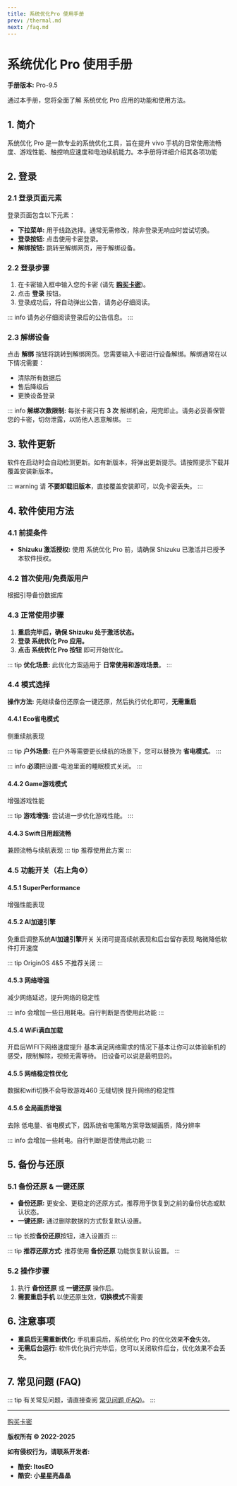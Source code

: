 ```yaml
---
title: 系统优化Pro 使用手册
prev: /thermal.md
next: /faq.md
---
```


# 系统优化 Pro 使用手册

**手册版本:** Pro-9.5

通过本手册，您将全面了解 系统优化 Pro 应用的功能和使用方法。

## 1. 简介

系统优化 Pro 是一款专业的系统优化工具，旨在提升 vivo 手机的日常使用流畅度、游戏性能、触控响应速度和电池续航能力。本手册将详细介绍其各项功能

## 2. 登录

### 2.1 登录页面元素

登录页面包含以下元素：

*   **下拉菜单:** 用于线路选择。通常无需修改，除非登录无响应时尝试切换。
*   **登录按钮:** 点击使用卡密登录。
*   **解绑按钮:** 跳转至解绑网页，用于解绑设备。

### 2.2 登录步骤

1.  在卡密输入框中输入您的卡密 (请先 **[购买卡密](https://fk.qkrxr.cn/shop/itostar)**)。
2.  点击 **登录** 按钮。
3.  登录成功后，将自动弹出公告，请务必仔细阅读。

::: info
请务必仔细阅读登录后的公告信息。
:::

### 2.3 解绑设备

点击 **解绑** 按钮将跳转到解绑网页。您需要输入卡密进行设备解绑。解绑通常在以下情况需要：

*   清除所有数据后
*   售后降级后
*   更换设备登录

::: info
**解绑次数限制:** 每张卡密只有 **3 次** 解绑机会，用完即止。请务必妥善保管您的卡密，切勿泄露，以防他人恶意解绑。
:::

## 3. 软件更新

软件在启动时会自动检测更新。如有新版本，将弹出更新提示。请按照提示下载并覆盖安装新版本。

::: warning
请 **不要卸载旧版本**，直接覆盖安装即可，以免卡密丢失。
:::


## 4. 软件使用方法

### 4.1 前提条件

*   **Shizuku 激活授权:** 使用 系统优化 Pro 前，请确保 Shizuku 已激活并已授予本软件授权。

### 4.2 首次使用/免费版用户

根据引导备份数据库

### 4.3 正常使用步骤

1.  **重启完毕后，确保 Shizuku 处于激活状态。**
2.  **登录 系统优化 Pro 应用。**
3.  **点击 系统优化 Pro 按钮** 即可开始优化。

::: tip
**优化场景:** 此优化方案适用于 **日常使用和游戏场景**。
:::

### 4.4 模式选择

**操作方法:** 先继续备份还原会一键还原，然后执行优化即可，**无需重启**

#### 4.4.1 Eco省电模式

侧重续航表现

::: tip
**户外场景:** 在户外等需要更长续航的场景下，您可以替换为 **省电模式**。
:::

::: info
**必须**把设置-电池里面的睡眠模式关闭。
:::

#### 4.4.2 Game游戏模式

增强游戏性能

::: tip
**游戏增强:** 尝试进一步优化游戏性能。
:::

#### 4.4.3 Swift日用超流畅

兼顾流畅与续航表现
::: tip
推荐使用此方案
:::

### 4.5 功能开关（右上角⚙️）

#### 4.5.1 SuperPerformance

增强性能表现

#### 4.5.2 AI加速引擎

免重启调整系统**AI加速引擎**开关
关闭可提高续航表现和后台留存表现
略微降低软件打开速度

::: tip
OriginOS 4&5 不推荐关闭
:::

#### 4.5.3 网络增强

减少网络延迟，提升网络的稳定性

::: info
会增加一些日用耗电。自行判断是否使用此功能
:::

#### 4.5.4 WiFi满血加载

开启后WIFI下网络速度提升
基本满足网络需求的情况下基本让你可以体验新机的感受，限制解除，视频无需等待。
旧设备可以说是最明显的。


#### 4.5.5 网络稳定性优化

数据和wifi切换不会导致游戏460 无缝切换
提升网络的稳定性

#### 4.5.6 全局画质增强

去除 低电量、省电模式下，因系统省电策略方案导致糊画质，降分辨率

::: info
会增加一些耗电。自行判断是否使用此功能
:::

## 5. 备份与还原

### 5.1 备份还原 & 一键还原

*   **备份还原:** 更安全、更稳定的还原方式，推荐用于恢复到之前的备份状态或默认状态。
*   **一键还原:** 通过删除数据的方式恢复默认设置。

::: tip
长按**备份还原**按钮，进入设置页
:::

::: tip
**推荐还原方式:** 推荐使用 **备份还原** 功能恢复默认设置。
:::

### 5.2 操作步骤

1.  执行 **备份还原** 或 **一键还原** 操作后。
2.  **需要重启手机** 以使还原生效，**切换模式**不需要

## 6. 注意事项

*   **重启后无需重新优化:** 手机重启后，系统优化 Pro 的优化效果**不会**失效。
*   **无需后台运行:** 软件优化执行完毕后，您可以关闭软件后台，优化效果不会丢失。

## 7. 常见问题 (FAQ)

::: tip
有关常见问题，请直接查阅 [常见问题 (FAQ)](./faq.md)。
:::

---

[购买卡密](https://fk.qkrxr.cn/shop/itostar)

**版权所有 © 2022-2025**

**如有侵权行为，请联系开发者:**

*   **酷安: ItosEO**
*   **酷安: 小星星亮晶晶**